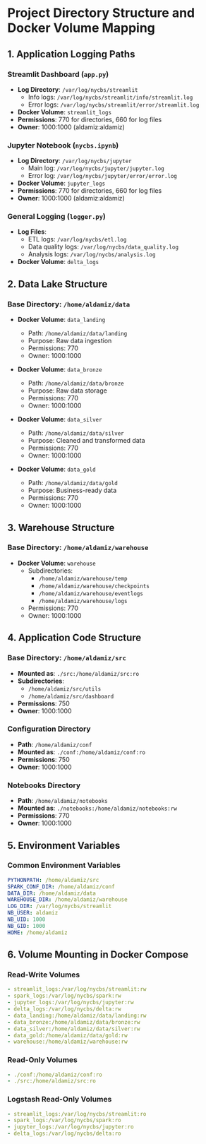 # Project Directory Structure and Docker Volume Mapping

## 1. Application Logging Paths

### Streamlit Dashboard (`app.py`)
- **Log Directory**: `/var/log/nycbs/streamlit`
  - Info logs: `/var/log/nycbs/streamlit/info/streamlit.log`
  - Error logs: `/var/log/nycbs/streamlit/error/streamlit.log`
- **Docker Volume**: `streamlit_logs`
- **Permissions**: 770 for directories, 660 for log files
- **Owner**: 1000:1000 (aldamiz:aldamiz)

### Jupyter Notebook (`nycbs.ipynb`)
- **Log Directory**: `/var/log/nycbs/jupyter`
  - Main log: `/var/log/nycbs/jupyter/jupyter.log`
  - Error log: `/var/log/nycbs/jupyter/error/error.log`
- **Docker Volume**: `jupyter_logs`
- **Permissions**: 770 for directories, 660 for log files
- **Owner**: 1000:1000 (aldamiz:aldamiz)

### General Logging (`logger.py`)
- **Log Files**:
  - ETL logs: `/var/log/nycbs/etl.log`
  - Data quality logs: `/var/log/nycbs/data_quality.log`
  - Analysis logs: `/var/log/nycbs/analysis.log`
- **Docker Volume**: `delta_logs`

## 2. Data Lake Structure

### Base Directory: `/home/aldamiz/data`
- **Docker Volume**: `data_landing`
  - Path: `/home/aldamiz/data/landing`
  - Purpose: Raw data ingestion
  - Permissions: 770
  - Owner: 1000:1000

- **Docker Volume**: `data_bronze`
  - Path: `/home/aldamiz/data/bronze`
  - Purpose: Raw data storage
  - Permissions: 770
  - Owner: 1000:1000

- **Docker Volume**: `data_silver`
  - Path: `/home/aldamiz/data/silver`
  - Purpose: Cleaned and transformed data
  - Permissions: 770
  - Owner: 1000:1000

- **Docker Volume**: `data_gold`
  - Path: `/home/aldamiz/data/gold`
  - Purpose: Business-ready data
  - Permissions: 770
  - Owner: 1000:1000

## 3. Warehouse Structure

### Base Directory: `/home/aldamiz/warehouse`
- **Docker Volume**: `warehouse`
  - Subdirectories:
    - `/home/aldamiz/warehouse/temp`
    - `/home/aldamiz/warehouse/checkpoints`
    - `/home/aldamiz/warehouse/eventlogs`
    - `/home/aldamiz/warehouse/logs`
  - Permissions: 770
  - Owner: 1000:1000

## 4. Application Code Structure

### Base Directory: `/home/aldamiz/src`
- **Mounted as**: `./src:/home/aldamiz/src:ro`
- **Subdirectories**:
  - `/home/aldamiz/src/utils`
  - `/home/aldamiz/src/dashboard`
- **Permissions**: 750
- **Owner**: 1000:1000

### Configuration Directory
- **Path**: `/home/aldamiz/conf`
- **Mounted as**: `./conf:/home/aldamiz/conf:ro`
- **Permissions**: 750
- **Owner**: 1000:1000

### Notebooks Directory
- **Path**: `/home/aldamiz/notebooks`
- **Mounted as**: `./notebooks:/home/aldamiz/notebooks:rw`
- **Permissions**: 770
- **Owner**: 1000:1000

## 5. Environment Variables

### Common Environment Variables
```yaml
PYTHONPATH: /home/aldamiz/src
SPARK_CONF_DIR: /home/aldamiz/conf
DATA_DIR: /home/aldamiz/data
WAREHOUSE_DIR: /home/aldamiz/warehouse
LOG_DIR: /var/log/nycbs/streamlit
NB_USER: aldamiz
NB_UID: 1000
NB_GID: 1000
HOME: /home/aldamiz
```

## 6. Volume Mounting in Docker Compose

### Read-Write Volumes
```yaml
- streamlit_logs:/var/log/nycbs/streamlit:rw
- spark_logs:/var/log/nycbs/spark:rw
- jupyter_logs:/var/log/nycbs/jupyter:rw
- delta_logs:/var/log/nycbs/delta:rw
- data_landing:/home/aldamiz/data/landing:rw
- data_bronze:/home/aldamiz/data/bronze:rw
- data_silver:/home/aldamiz/data/silver:rw
- data_gold:/home/aldamiz/data/gold:rw
- warehouse:/home/aldamiz/warehouse:rw
```

### Read-Only Volumes
```yaml
- ./conf:/home/aldamiz/conf:ro
- ./src:/home/aldamiz/src:ro
```

### Logstash Read-Only Volumes
```yaml
- streamlit_logs:/var/log/nycbs/streamlit:ro
- spark_logs:/var/log/nycbs/spark:ro
- jupyter_logs:/var/log/nycbs/jupyter:ro
- delta_logs:/var/log/nycbs/delta:ro
``` 